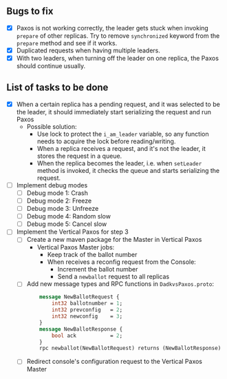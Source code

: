 ## **Bugs to fix**
- [X] Paxos is not working correctly, the leader gets stuck when invoking `prepare` of other replicas. Try to remove `synchronized` keyword 
  from the `prepare` method and see if it works.
- [X] Duplicated requests when having multiple leaders.
- [X] With two leaders, when turning off the leader on one replica, the Paxos should continue usually.

## **List of tasks to be done**
- [X] When a certain replica has a pending request, and it was selected to be the leader, it should
  immediately start serializing the request and run Paxos
    - Possible solution:
      - Use lock to protect the `i_am_leader` variable, so any function needs to acquire the lock before reading/writing.
      - When a replica receives a request, and it's not the leader, it stores the request in a queue.
      - When the replica becomes the leader, i.e. when `setLeader` method is invoked, it checks the queue and starts serializing the request.
- [ ] Implement debug modes
    - [ ] Debug mode 1: Crash
    - [ ] Debug mode 2: Freeze
    - [ ] Debug mode 3: Unfreeze
    - [ ] Debug mode 4: Random slow
    - [ ] Debug mode 5: Cancel slow
- [ ] Implement the Vertical Paxos for step 3
    - [ ] Create a new maven package for the Master in Vertical Paxos
        - Vertical Paxos Master jobs:
            - Keep track of the ballot number
            - When receives a reconfig request from the Console:
                - Increment the ballot number
                - Send a `newballot` request to all replicas
    - [ ] Add new message types and RPC functions in `DadkvsPaxos.proto`:
      ```protobuf
          message NewBallotRequest {
              int32 ballotnumber = 1;
              int32 prevconfig   = 2;
              int32 newconfig    = 3;
          }
          message NewBallotResponse {
              bool ack           = 2;
          }
          rpc newballot(NewBallotRequest) returns (NewBallotResponse) {}
      ```
    - [ ] Redirect console's configuration request to the Vertical Paxos Master

